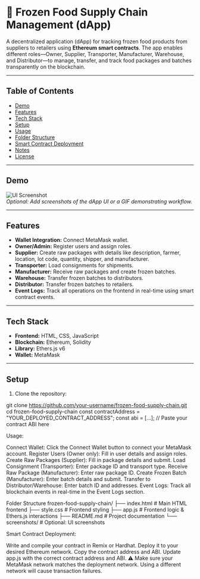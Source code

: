 # 🧊 Frozen Food Supply Chain Management (dApp)

A decentralized application (dApp) for tracking frozen food products from suppliers to retailers using **Ethereum smart contracts**. The app enables different roles—Owner, Supplier, Transporter, Manufacturer, Warehouse, and Distributor—to manage, transfer, and track food packages and batches transparently on the blockchain.

---

## Table of Contents

- [Demo](#demo)
- [Features](#features)
- [Tech Stack](#tech-stack)
- [Setup](#setup)
- [Usage](#usage)
- [Folder Structure](#folder-structure)
- [Smart Contract Deployment](#smart-contract-deployment)
- [Notes](#notes)
- [License](#license)

---

## Demo

![UI Screenshot](screenshot.png)  
*Optional: Add screenshots of the dApp UI or a GIF demonstrating workflow.*

---

## Features

- **Wallet Integration:** Connect MetaMask wallet.
- **Owner/Admin:** Register users and assign roles.
- **Supplier:** Create raw packages with details like description, farmer, location, lot code, quantity, shipper, and manufacturer.
- **Transporter:** Load consignments for shipments.
- **Manufacturer:** Receive raw packages and create frozen batches.
- **Warehouse:** Transfer frozen batches to distributors.
- **Distributor:** Transfer frozen batches to retailers.
- **Event Logs:** Track all operations on the frontend in real-time using smart contract events.

---

## Tech Stack

- **Frontend:** HTML, CSS, JavaScript  
- **Blockchain:** Ethereum, Solidity  
- **Library:** Ethers.js v6  
- **Wallet:** MetaMask  

---

## Setup

1. Clone the repository:

git clone https://github.com/your-username/frozen-food-supply-chain.git
cd frozen-food-supply-chain
const contractAddress = "YOUR_DEPLOYED_CONTRACT_ADDRESS";
const abi = [...]; // Paste your contract ABI here

Usage:

Connect Wallet: Click the Connect Wallet button to connect your MetaMask account.
Register Users (Owner only): Fill in user details and assign roles.
Create Raw Packages (Supplier): Fill in package details and submit.
Load Consignment (Transporter): Enter package ID and transport type.
Receive Raw Package (Manufacturer): Enter raw package ID.
Create Frozen Batch (Manufacturer): Enter batch details and submit.
Transfer to Distributor/Warehouse: Enter batch ID and addresses.
Event Logs: Track all blockchain events in real-time in the Event Logs section.


Folder Structure
frozen-food-supply-chain/
├── index.html           # Main HTML frontend
├── style.css            # Frontend styling
├── app.js               # Frontend logic & Ethers.js interactions
├── README.md            # Project documentation
└── screenshots/         # Optional: UI screenshots


Smart Contract Deployment:

Write and compile your contract in Remix or Hardhat.
Deploy it to your desired Ethereum network.
Copy the contract address and ABI.
Update app.js with the correct contract address and ABI.
⚠️ Make sure your MetaMask network matches the deployment network. Using a different network will cause transaction failures.

